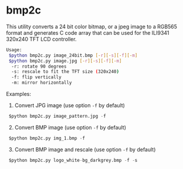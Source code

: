 # bmp2c
This utility converts a 24 bit color bitmap, or a jpeg image to a RGB565 format and generates C code array that can be used for the ILI9341 320x240 TFT LCD controller.


```bash
Usage:
 $python bmp2c.py image_24bit.bmp [-r][-s][-f][-m]
 $python bmp2c.py image.jpg [-r][-s][-f][-m]
  -r: rotate 90 degrees
  -s: rescale to fit the TFT size (320x240)
  -f: flip vertically
  -m: mirror horizontally
```

Examples:

1. Convert JPG image (use option  `-f` by default)

```python
 $python bmp2c.py image_pattern.jpg -f
```

2. Convert BMP image (use option  `-f` by default)

```python
 $python bmp2c.py img_1.bmp -f
```

3. Convert BMP image and rescale (use option  `-f` by default)

```python
 $python bmp2c.py logo_white-bg_darkgrey.bmp -f -s
```

